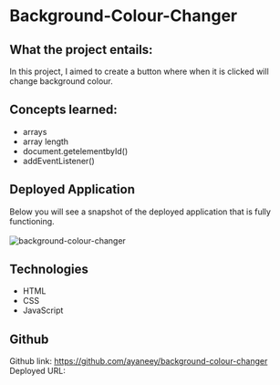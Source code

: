 # Background-Colour-Changer

## What the project entails:

In this project, I aimed to create a button where when it is clicked will change background colour.

## Concepts learned:
- arrays
- array length
- document.getelementbyId()
- addEventListener()

## Deployed Application
Below you will see a snapshot of the deployed application that is fully functioning.
<br>
<br>
![background-colour-changer](https://user-images.githubusercontent.com/108099259/182136458-22fdc7ba-f1d0-41d3-aaca-c80f37b6bc94.png)

## Technologies
- HTML
- CSS
- JavaScript

## Github
Github link: https://github.com/ayaneey/background-colour-changer
Deployed URL: 
